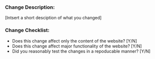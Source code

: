 ### Change Description:
[Intsert a short desciption of what you changed]

### Change Checklist:
- Does this change affect only the content of the website? [Y/N]
- Does this change affect major functionality of the website? [Y/N]
- Did you reasonably test the changes in a repoducable manner? [Y/N]
